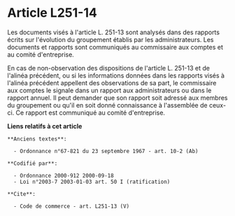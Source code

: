 # Article L251-14

Les documents visés à l'article L. 251-13 sont analysés dans des rapports écrits sur l'évolution du groupement établis par
les administrateurs. Les documents et rapports sont communiqués au commissaire aux comptes et au comité d'entreprise. 

En cas de non-observation des dispositions de l'article L. 251-13 et de l'alinéa précédent, ou si les informations données
dans les rapports visés à l'alinéa précédent appellent des observations de sa part, le commissaire aux comptes le signale
dans un rapport aux administrateurs ou dans le rapport annuel. Il peut demander que son rapport soit adressé aux membres du
groupement ou qu'il en soit donné connaissance à l'assemblée de ceux-ci. Ce rapport est communiqué au comité d'entreprise.

**Liens relatifs à cet article**

	**Anciens textes**:

	  - Ordonnance n°67-821 du 23 septembre 1967 - art. 10-2 (Ab)

	**Codifié par**:

	  - Ordonnance 2000-912 2000-09-18
	  - Loi n°2003-7 2003-01-03 art. 50 I (ratification)

	**Cite**:

	  - Code de commerce - art. L251-13 (V)
